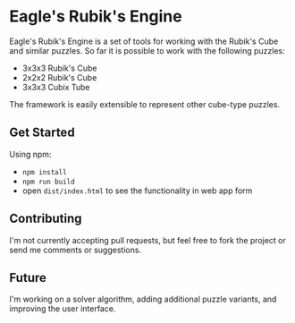 # Eagle's Rubik's Engine

Eagle's Rubik's Engine is a set of tools for working with the Rubik's Cube and similar puzzles. So far it is possible to work with the following puzzles:
- 3x3x3 Rubik's Cube
- 2x2x2 Rubik's Cube
- 3x3x3 Cubix Tube

The framework is easily extensible to represent other cube-type puzzles.

## Get Started

Using npm:
- ```npm install```
- ```npm run build```
- open ```dist/index.html``` to see the functionality in web app form

## Contributing

I'm not currently accepting pull requests, but feel free to fork the project or send me comments or suggestions.

## Future

I'm working on a solver algorithm, adding additional puzzle variants, and improving the user interface.